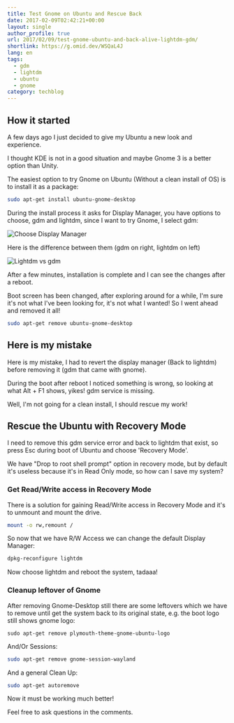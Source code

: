 ```yaml
---
title: Test Gnome on Ubuntu and Rescue Back
date: 2017-02-09T02:42:21+00:00
layout: single
author_profile: true
url: 2017/02/09/test-gnome-ubuntu-and-back-alive-lightdm-gdm/
shortlink: https://g.omid.dev/WSQaL4J
lang: en
tags: 
  - gdm
  - lightdm
  - ubuntu
  - gnome
category: techblog
---
```

## How it started

A few days ago I just decided to give my Ubuntu a new look and experience.

I thought KDE is not in a good situation and maybe Gnome 3 is a better option than Unity.

The easiest option to try Gnome on Ubuntu (Without a clean install of OS) is to install it as a package:

```bash
sudo apt-get install ubuntu-gnome-desktop
```

During the install process it asks for Display Manager, you have options to choose, gdm and lightdm, since I want to try Gnome, I select gdm:

![Choose Display Manager](/images/2017/02/uj0A9.png)

Here is the difference between them (gdm on right, lightdm on left)

![Lightdm vs gdm](/images/2017/02/LaCqz.jpg)

After a few minutes, installation is complete and I can see the changes after a reboot.

Boot screen has been changed, after exploring around for a while, I'm sure it's not what I've been looking for, it's not what I wanted! So I went ahead and removed it all!

```bash
sudo apt-get remove ubuntu-gnome-desktop

```

## Here is my mistake

Here is my mistake, I had to revert the display manager (Back to lightdm) before removing it (gdm that came with gnome).

During the boot after reboot I noticed something is wrong, so looking at what Alt + F1 shows, yikes! gdm service is missing.

Well, I'm not going for a clean install, I should rescue my work!

## Rescue the Ubuntu with Recovery Mode

I need to remove this gdm service error and back to lightdm that exist, so press Esc during boot of Ubuntu and choose 'Recovery Mode'.

We have "Drop to root shell prompt" option in recovery mode, but by default it's useless because it's in Read Only mode, so how can I save my system?

### Get Read/Write access in Recovery Mode

There is a solution for gaining Read/Write access in Recovery Mode and it's to unmount and mount the drive.

```bash
mount -o rw,remount /
```

So now that we have R/W Access we can change the default Display Manager:

```bash
dpkg-reconfigure lightdm
```

Now choose lightdm and reboot the system, tadaaa!

### Cleanup leftover of Gnome

After removing Gnome-Desktop still there are some leftovers which we have to remove until get the system back to its original state, e.g. the boot logo still shows gnome logo:

```shell
sudo apt-get remove plymouth-theme-gnome-ubuntu-logo
```

And/Or Sessions:

```bash
sudo apt-get remove gnome-session-wayland
```

And a general Clean Up:

```bash
sudo apt-get autoremove
```

Now it must be working much better!

Feel free to ask questions in the comments.
